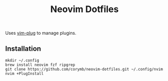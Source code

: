 <h1 align="center">Neovim Dotfiles</h1>
<br>

Uses [vim-plug](https://github.com/junegunn/vim-plug) to manage plugins.

Installation
------------

    mkdir ~/.config
    brew install neovim fzf ripgrep
    git clone https://github.com/corymb/neovim-dotfiles.git ~/.config/nvim
    nvim +PlugInstall
